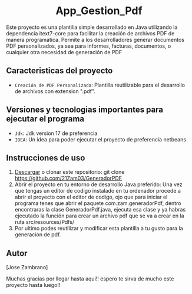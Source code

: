 <h1 align="center"> App_Gestion_Pdf </h1>
<p>Este proyecto es una plantilla simple desarrollado en Java utilizando la dependencia itext7-core para facilitar la creación de archivos PDF de manera programática. Permite a los desarrolladores generar documentos PDF personalizados, ya sea para informes, facturas, documentos, o cualquier otra necesidad de generación de PDF</p>

## Caracteristicas del proyecto
  - `Creación de PDF Personalizada`:  Plantilla reutilizable para el desarrollo de archivos con extension ".pdf".

## Versiones y tecnologias importantes para ejecutar el programa
  - `Jdk`:  Jdk version 17 de preferencia
  - `IDEA`:  Un idea para poder ejecutar el proyecto de preferencia netbeans

## Instrucciones de uso
  1. [Descargar](#) o clonar este repositorio: git clone https://github.com/21Zam03/GeneradorPDF
  2. Abrir el proyecto en tu entorno de desarrollo Java preferido:
     Una vez que tengas un editor de codigo instalado en tu ordenador procede a abrir el proyecto con el editor de codigo, ojo que para iniciar el programa tenes que abrir el paquete com.zam.generadorPdf, dentro encontraras la clase GeneradorPdf.java, ejecuta esa clase y ya habras ejecutado la función para crear un archivo pdf que se va a crear en la ruta src/resources/Pdfs/ 
  3. Por ultimo podes reutilizar y modificar esta plantilla a tu gusto para la generacion de pdf.

## Autor
[Jose Zambrano]

Muchas gracias por llegar hasta aqui!! espero te sirva de mucho este proyecto hasta luego!!